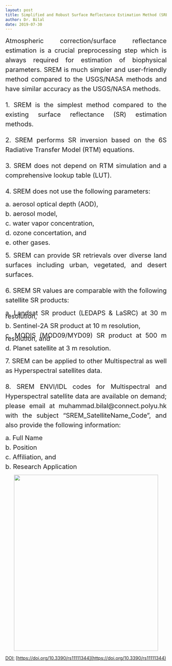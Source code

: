 ```yaml
---
layout: post
title: Simplified and Robust Surface Reflectance Estimation Method (SREM)
author: Dr. Bilal
date: 2019-07-30
---
```


<div style="text-align:justify;line-height:1.5; font-size:15pt">Atmospheric correction/surface reflectance estimation is a crucial preprocessing step which is always required for estimation of biophysical parameters. SREM is much simpler and user-friendly method compared to the USGS/NASA methods and have similar accuracy as the USGS/NASA methods.</div>

<p style="text-align:justify;line-height:1.5; font-size:15pt">
1. SREM is the simplest method compared to the existing surface reflectance (SR) estimation methods. 
</p>

<p style="text-align:justify;line-height:1.5; font-size:15pt">
2. SREM performs SR inversion based on the 6S Radiative Transfer Model (RTM) equations.
  </p>

<p style="text-align:justify;line-height:1.5; font-size:15pt">
3. SREM does not depend on RTM simulation and a comprehensive lookup table (LUT).
  </p>

<p style="text-align:justify;line-height:1.5; font-size:15pt">
4. SREM does not use the following parameters:
 </p>

<p style="text-align:justify;line-height:0.5; font-size:15pt">
      a. aerosol optical depth (AOD),
   </p>
  <p style="text-align:justify;line-height:0.5; font-size:15pt">
      b. aerosol model,
  </p>
<p style="text-align:justify;line-height:0.5; font-size:15pt">
      c. water vapor concentration,
  </p>
  <p style="text-align:justify;line-height:0.5; font-size:15pt">
      d. ozone concertation, and
  </p>
<p style="text-align:justify;line-height:0.5; font-size:15pt">
      e. other gases.
 </p>
 
 <p style="text-align:justify;line-height:1.5; font-size:15pt">
5. SREM can provide SR retrievals over diverse land surfaces including urban, vegetated, and desert surfaces.
  </p>
  
<p style="text-align:justify;line-height:1.5; font-size:15pt">
6. SREM SR values are comparable with the following satellite SR products:
</p>

<p style="text-align:justify;line-height:0.5; font-size:15pt">
      a. Landsat SR product (LEDAPS & LaSRC) at 30 m resolution, 
  </p>
 <p style="text-align:justify;line-height:0.5; font-size:15pt">
      b. Sentinel-2A SR product at 10 m resolution, 
  </p>
  <p style="text-align:justify;line-height:0.5; font-size:15pt">
      c. MODIS (MOD09/MYD09) SR product at 500 m resolution, and 
  </p>
  <p style="text-align:justify;line-height:0.5; font-size:15pt">
      d. Planet satellite at 3 m resolution. 
</p>

<p style="text-align:justify;line-height:1.5; font-size:15pt">
7. SREM can be applied to other Multispectral as well as Hyperspectral satellites data. 
</p>

<p style="text-align:justify;line-height:1.5; font-size:15pt">
8. SREM ENVI/IDL codes for Multispectral and Hyperspectral satellite data are available on demand; please email at muhammad.bilal@connect.polyu.hk with the subject “SREM_SatelliteName_Code”, and also provide the following information:
  </p>
<p style="text-align:justify;line-height:0.5; font-size:15pt">
      a. Full Name
  </p>
<p style="text-align:justify;line-height:0.5; font-size:15pt">
      b. Position
  </p>
  <p style="text-align:justify;line-height:0.5; font-size:15pt">
      c. Affiliation, and 
  </p>
<p style="text-align:justify;line-height:0.5; font-size:15pt">
      b. Research Application
 </p>
<p align="center">
  <img src="https://github.com/rsbilal/rsbilal.github.io/blob/master/image/SREM_Schematic_Diagram.png?raw=true" width="450px" height="550px"/></p>

[DOI:](https://www.mdpi.com/2072-4292/11/11/1344) [https://doi.org/10.3390/rs11111344](https://doi.org/10.3390/rs11111344)

